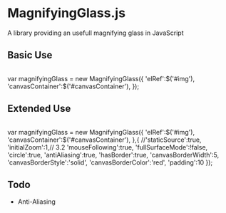 # MagnifyingGlass.js
A library providing an usefull magnifying glass in JavaScript

## Basic Use
>```javascript
var magnifyingGlass = new MagnifyingGlass({
    'elRef':$('#img'),
    'canvasContainer':$('#canvasContainer'),
  });

## Extended Use
>```javascript
var magnifyingGlass = new MagnifyingGlass({
    'elRef':$('#img'),
    'canvasContainer':$('#canvasContainer'),
  },{
    //'staticSource':true,
    'initialZoom':1,// 3.2
    'mouseFollowing':true,
    'fullSurfaceMode':!false,
    'circle':true,
    'antiAliasing':true,
    'hasBorder':true,
    'canvasBorderWidth':5,
    'canvasBorderStyle':'solid',
    'canvasBorderColor':'red',
    'padding':10
  });

## Todo
* Anti-Aliasing
